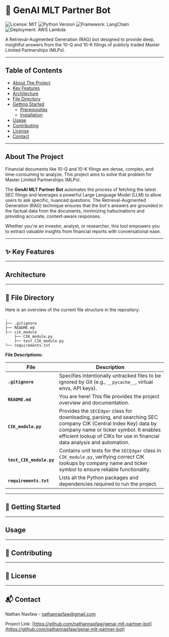 # 🤖 GenAI MLT Partner Bot

![License: MIT](https://img.shields.io/badge/License-MIT-yellow.svg)
![Python Version](https://img.shields.io/badge/python-3.9%2B-blue.svg)
![Framework: LangChain](https://img.shields.io/badge/framework-LangChain-purple.svg)
![Deployment: AWS Lambda](https://img.shields.io/badge/deployment-AWS%20Lambda-orange.svg)

A Retrieval-Augmented Generation (RAG) bot designed to provide deep, insightful answers from the 10-Q and 10-K filings of publicly traded Master Limited Partnerships (MLPs).

---

## Table of Contents

- [About The Project](#about-the-project)
- [Key Features](#key-features)
- [Architecture](#architecture)
- [File Directory](#file-directory)
- [Getting Started](#getting-started)
  - [Prerequisites](#prerequisites)
  - [Installation](#installation)
- [Usage](#usage)
- [Contributing](#contributing)
- [License](#license)
- [Contact](#contact)

---

## About The Project

Financial documents like 10-Q and 10-K filings are dense, complex, and time-consuming to analyze. This project aims to solve that problem for Master Limited Partnerships (MLPs).

The **GenAI MLT Partner Bot** automates the process of fetching the latest SEC filings and leverages a powerful Large Language Model (LLM) to allow users to ask specific, nuanced questions. The Retrieval-Augmented Generation (RAG) technique ensures that the bot's answers are grounded in the factual data from the documents, minimizing hallucinations and providing accurate, context-aware responses.

Whether you're an investor, analyst, or researcher, this tool empowers you to extract valuable insights from financial reports with conversational ease.

---

## ✨ Key Features


---

## Architecture


---

## 📁 File Directory

Here is an overview of the current file structure in the repository:

```
.
├── .gitignore
├── README.md
├── cik_module
    ├── CIK_module.py
    ├── test_CIK_module.py
└── requirements.txt
```

**File Descriptions:**

| File               | Description                                                                                             |
| ------------------ | ------------------------------------------------------------------------------------------------------- |
| **`.gitignore`** | Specifies intentionally untracked files to be ignored by Git (e.g., `__pycache__`, virtual envs, API keys). |
| **`README.md`** | You are here! This file provides the project overview and documentation.                                  |
| **`CIK_module.py`** | Provides the `SECEdgar` class for downloading, parsing, and searching SEC company CIK (Central Index Key) data by company name or ticker symbol. It enables efficient lookup of CIKs for use in financial data analysis and automation.
| **`test_CIK_module.py`** | Contains unit tests for the `SECEdgar` class in `CIK_module.py`, verifying correct CIK lookups by company name and ticker symbol to ensure reliable functionality.
| **`requirements.txt`** | Lists all the Python packages and dependencies required to run the project. |

---

## 🚀 Getting Started



---

## Usage


---

## 🤝 Contributing


---

## 📜 License



---

## 📬 Contact

Nathan Nasfaw - nathanrasfaw@gmail.com

Project Link: [https://github.com/nathannasfaw/genai-mlt-partner-bot](https://github.com/nathannasfaw/genai-mlt-partner-bot)
